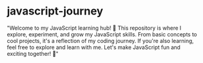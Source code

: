 # javascript-journey
"Welcome to my JavaScript learning hub! 🌟 This repository is where I explore, experiment, and grow my JavaScript skills. From basic concepts to cool projects, it's a reflection of my coding journey. If you're also learning, feel free to explore and learn with me. Let's make JavaScript fun and exciting together! 🚀"
